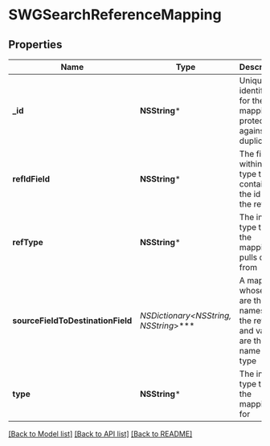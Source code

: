 # SWGSearchReferenceMapping

## Properties
Name | Type | Description | Notes
------------ | ------------- | ------------- | -------------
**_id** | **NSString*** | Unique identifier for the mapping to protect against duplicates | 
**refIdField** | **NSString*** | The field within the type that contains the id from the refType | 
**refType** | **NSString*** | The index type that the mapping pulls data from | 
**sourceFieldToDestinationField** | **NSDictionary&lt;NSString*, NSString*&gt;*** | A map whose keys are the field names in the refType and values are the field name in the type | 
**type** | **NSString*** | The index type that the mapping is for | 

[[Back to Model list]](../README.md#documentation-for-models) [[Back to API list]](../README.md#documentation-for-api-endpoints) [[Back to README]](../README.md)



